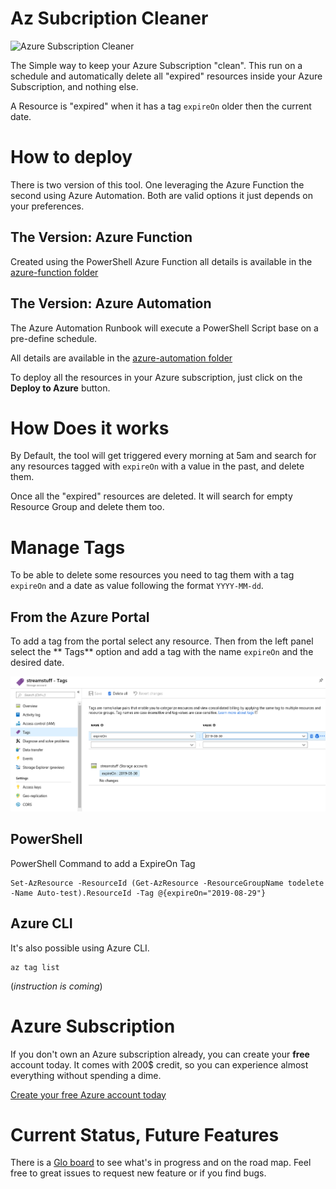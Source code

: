 # Az Subcription Cleaner

![Azure Subscription Cleaner](https://github.com/FBoucher/AzSubcriptionCleaner/blob/master/medias/AzSubscriptionCleaner.png)

The Simple way to keep your Azure Subscription "clean". This run on a schedule and automatically delete all "expired" resources inside your Azure Subscription, and nothing else.

A Resource is "expired" when it has a tag `expireOn` older then the current date.

# How to deploy

There is two version of this tool. One leveraging the Azure Function the second using Azure Automation. Both are valid options it just depends on your preferences.


## The Version: Azure Function

Created using the PowerShell Azure Function all details is available in the [azure-function folder](azure-function/README.md)


## The Version: Azure Automation

The Azure Automation Runbook will execute a PowerShell Script base on a pre-define schedule.

All details are available in the [azure-automation folder](azure-automation/README.md)

To deploy all the resources in your Azure subscription, just click on the **Deploy to Azure** button.


# How Does it works

By Default, the tool will get triggered every morning at 5am and search for any resources tagged with `expireOn` with a value in the past, and delete them.

Once all the "expired" resources are deleted. It will search for empty Resource Group and delete them too.


# Manage Tags

To be able to delete some resources you need to tag them with a tag `expireOn` and a date as value following the format `YYYY-MM-dd`.

## From the Azure Portal

To add a tag from the portal select any resource. Then from the left panel select the ** Tags** option and add a tag with the name `expireOn` and the desired date.

![add-tag-portal](medias/add-tag-portal.png)

## PowerShell 

PowerShell Command to add a ExpireOn Tag

    Set-AzResource -ResourceId (Get-AzResource -ResourceGroupName todelete -Name Auto-test).ResourceId -Tag @{expireOn="2019-08-29"}

## Azure CLI

It's also possible using Azure CLI. 

    az tag list

(*instruction is coming*)

# Azure Subscription

If you don't own an Azure subscription already, you can create your **free** account today. It comes with 200$ credit, so you can experience almost everything without spending a dime.

[Create your free Azure account today](https://azure.microsoft.com/en-us/free?WT.mc_id=azsubcleaner-github-frbouche)


# Current Status, Future Features

There is a [Glo board](https://app.gitkraken.com/glo/board/XWvcyQtDJAAPG-Qo) to see what's in progress and on the road map. Feel free to great issues to request new feature or if you find bugs.

